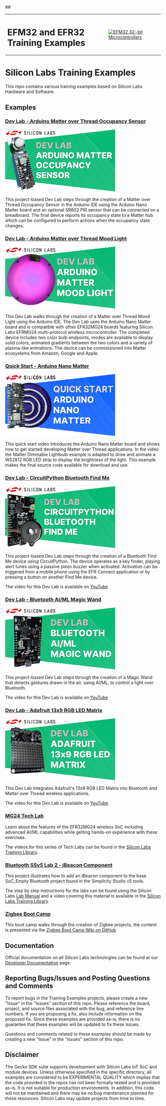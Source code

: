 ##<table border="0">
  <tr>
    <td align="left" valign="middle">
    <h1>EFM32 and EFR32 Training Examples</h1>
  </td>
  <td align="left" valign="middle">
    <a href="https://www.silabs.com/mcu/32-bit">
      <img src="http://pages.silabs.com/rs/634-SLU-379/images/WGX-transparent.png"  title="Silicon Labs Gecko and Wireless Gecko MCUs" alt="EFM32 32-bit Microcontrollers" width="250"/>
    </a>
  </td>
  </tr>
</table>

# Silicon Labs Training Examples #

This repo contains various training examples based on Silicon Labs Hardware and Software.

## Examples ##

### [Dev Lab - Arduino Matter over Thread Occupancy Sensor](dev_lab_arduino_matter_occupancy_sensor/README.md)

![Dev Lab - Arduino Matter over Thread Occupancy Sensor](images/Arduino-Matter-Occupancy-Sensor-200p.png)

This project-based Dev Lab steps through the creation of a Matter over Thread Occupancy Sensor in the Arduino IDE using the Arduino Nano Matter board and an optional SR602 PIR sensor that can be connected on a breadboard. The final device reports its occupancy state to a Matter hub which can be configured to perform actions when the occupancy state changes.

### [Dev Lab - Arduino Matter over Thread Mood Light](dev_lab_arduino_matter_mood_light/README.md)

![Dev Lab - Arduino Matter over Thread Mood Light](images/Arduino-Matter-Mood-Light-200p.png)

This Dev Lab walks through the creation of a Matter over Thread Mood Light using the Arduino IDE. The Dev Lab uses the Arduino Nano Matter board and is compatible with other EFR32MG24 boards featuring Silicon Labs EFRMG24 multi-protocol wireless microcontroller. The completed device includes two color bulb endpoints, modes are available to display solid colors, animated gradients between the two colors and a variety of plasma-like animations. The device can be commissioned into Matter ecosystems from Amazon, Google and Apple.

### [Quick Start - Arduino Nano Matter](quick_start_arduino_nano_matter/README.md)

![Quick Start - Arduino Nano Matter](images/Arduino-Nano-Matter-200p.png)

This quick start video introduces the Arduino Nano Matter board and shows how to get started developing Matter over Thread applications. In the video the Matter Dimmable Lightbulb example is adapted to drive and animate a WS2812 RGB LED strip to display the brightness of the light. This example makes the final source code available for download and use.

### [Dev Lab - CircuitPython Bluetooth Find Me](dev_lab_circuitpython_bluetooth_find_me/README.md)

![Dev Lab - CircuitPython Bluetooth Find Me](images/Find-Me-200p.png)

This project-based Dev Lab steps through the creation of a Bluetooth Find Me device using CircuitPython. The device operates as a key finder, playing alert tunes using a passive piezo buzzer when activated. Activation can be triggered from a mobile phone using the EFR Connect application or by pressing a button on another Find Me device.

The video for this Dev Lab is available on [YouTube](https://youtu.be/snjrxlaGtik)

### [Dev Lab - Bluetooth AI/ML Magic Wand](dev_lab_bluetooth_ai_ml_magic_wand/README.md)

![Dev Lab - Bluetooth AI/ML Magic Wand](images/Magic-Wand-200p.png)

This project-based Dev Lab steps through the creation of a Magic Wand that detects gestures drawn in the air, using AI/ML, to control a light over Bluetooth. 

The video for this Dev Lab is available on [YouTube](https://youtu.be/ONrmMEgFYMo)

### [Dev Lab - Adafruit 13x9 RGB LED Matrix](dev_lab_adafruit_13x9_rgb_led_matrix/README.md) 

![Dev Lab - Adafruit 13x9 RGB LED Matrix](images/LED-Matrix-200p.png)

This Dev Lab integrates Adafruit's 13x9 RGB LED Matrix into Bluetooth and Matter over Thread wireless applications. 

The video for this Dev Lab is available on [YouTube](https://youtu.be/eNGRJq4ZlzU).

### [MG24 Tech Lab](mg24_tech_lab/README.md)

Learn about the features of the EFR32MG24 wireless SoC including advanced AI/ML capabilities while getting hands-on experience with these exercises. 

The videos for this series of Tech Labs can be found in the [Silicon Labs Training Library](https://www.silabs.com/support/training/mg24-tech-lab-workshop-series).

### [Bluetooth SSv5 Lab 2 - iBeacon Component](bluetooth_ssv5_lab2_ibeacon_component/README.md)

This project illustrates how to add an iBeacon component to the base SoC_Empty Bluetooth project found in the Simplicity Studio v5 tools.

The step by step instructions for the labs can be found using the Silicon Labs [Lab Manual](https://docs.silabs.com/bluetooth/3.0/lab-manuals/getting-started-with-bluetooth-in-simplicity-studio-v5#lab-2---turn-soc-empty-into-an-ibeacon-using-project-configurator) and a video covering this material is available in the [Silicon Labs Training Library](https://www.silabs.com/support/training/bg22-series-adding-components-to-bluetooth-design/adding-components-to-bluetooth-Lab-2).

### [Zigbee Boot Camp](zigbee_boot_camp/README.md)

This boot camp walks through the creation of Zigbee projects, the content is presented via the [Zigbee Boot Camp Wiki on GitHub](https://github.com/SiliconLabs/IoT-Developer-Boot-Camp/wiki/Zigbee-Boot-Camp)

## Documentation ##

Official documentation on all Silicon Labs technologies can be found at our [Developer Documentation](https://docs.silabs.com/) page.

## Reporting Bugs/Issues and Posting Questions and Comments ##

To report bugs in the Training Examples projects, please create a new "Issue" in the "Issues" section of this repo. Please reference the board, project, and source files associated with the bug, and reference line numbers. If you are proposing a fix, also include information on the proposed fix. Since these examples are provided as-is, there is no guarantee that these examples will be updated to fix these issues.

Questions and comments related to these examples should be made by creating a new "Issue" in the "Issues" section of this repo.

## Disclaimer ##

The Gecko SDK suite supports development with Silicon Labs IoT SoC and module devices. Unless otherwise specified in the specific directory, all examples are considered to be EXPERIMENTAL QUALITY which implies that the code provided in the repos has not been formally tested and is provided as-is.  It is not suitable for production environments.  In addition, this code will not be maintained and there may be no bug maintenance planned for these resources. Silicon Labs may update projects from time to time.
